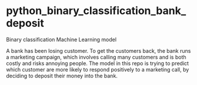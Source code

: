 # python_binary_classification_bank_deposit
Binary classification Machine Learning model

A bank has been losing customer. To get the customers back, the bank runs a marketing campaign, which involves calling many customers and is both costly and risks annoying people. The model in this repo is trying to predict which customer are more likely to respond positively to a marketing call, by deciding to deposit their money into the bank.

